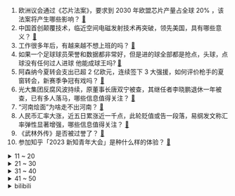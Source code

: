 1. 欧洲议会通过《芯片法案》，要求到 2030 年欧盟芯片产量占全球 20%  ，该法案将产生哪些影响？ [:link:](https://www.zhihu.com/question/611814613)
2. 中国首创颠覆技术，临近空间电磁发射技术再突破，领先美国，具有哪些意义？ [:link:](https://www.zhihu.com/question/611818563)
3. 工作很多年后，有越来越不想上班的吗？ [:link:](https://www.zhihu.com/question/494462788)
4. 如果一个足球球员荣誉和数据都非常好，但是进的球全部都是抢点，头球，点球没有任何过人进球 他能成球王吗? [:link:](https://www.zhihu.com/question/611751406)
5. 阿森纳今夏转会支出已超 2 亿欧元，连续签下 3 大强援，如何评价枪手的夏窗转会，新赛季争冠有戏吗？ [:link:](https://www.zhihu.com/question/612292117)
6. 光大集团反腐风波持续，原董事长唐双宁被查，其继任者李晓鹏退休一年被查，已有多人落马，哪些信息值得关注？ [:link:](https://www.zhihu.com/question/612238610)
7. “河南烩面”为啥走不出河南？ [:link:](https://www.zhihu.com/question/541421417)
8. 人民币汇率大涨，近五日累涨近一千点，此轮贬值或告一段落，易纲发文称汇率弹性显著增强，哪些信息值得关注？ [:link:](https://www.zhihu.com/question/611856950)
9. 《武林外传》是否被过誉了？ [:link:](https://www.zhihu.com/question/279164604)
10. 参加知乎「2023 新知青年大会」是种什么样的体验？ [:link:](https://www.zhihu.com/question/611932417)
<details>
<summary>11 ~ 20</summary>

11. 韩媒报道称「尹锡悦突然造访乌克兰」，哪些信息值得关注，释放了什么信号？ [:link:](https://www.zhihu.com/question/612273731)
12. 假设苏炳添以9秒57破世界纪录并夺得奥运会冠军，这与国足夺得世界杯冠军相比，哪件事更具有影响力？ [:link:](https://www.zhihu.com/question/609771748)
13. cvt变速器真的不能暴力驾驶嘛？怎样才算暴力驾驶？ [:link:](https://www.zhihu.com/question/461280147)
14. 一个人可以节俭到什么程度？ [:link:](https://www.zhihu.com/question/301201332)
15. 上半年我国进出口增长 2.1%，总值首次突破 20 万亿元，规模创历史同期新高，如何解读这一数据？ [:link:](https://www.zhihu.com/question/611866459)
16. 报道称阿斯麦与中方合作面临更严限制，美三大芯片巨头 CEO 将赴华盛顿游说拜登放弃对华限制，情况如何？ [:link:](https://www.zhihu.com/question/612263218)
17. 是不是只要不停地看书，什么书都看，就能找到生活的答案？ [:link:](https://www.zhihu.com/question/610389488)
18. 哪个瞬间你觉得宠物好像真的听懂你说话了？ [:link:](https://www.zhihu.com/question/603807166)
19. 如何评价《宿命之环》第二卷的卷末总结？ [:link:](https://www.zhihu.com/question/611776520)
20. 为何《原神》3.8 海岛地图与2.8版本的海岛相比，内容少了很多？ [:link:](https://www.zhihu.com/question/611308656)
</details>
<details>
<summary>21 ~ 30</summary>

21. 如何评价徐兵执导，董子健、张译主演的电视剧《欢颜》？ [:link:](https://www.zhihu.com/question/612286792)
22. 如果有人因为一时的疏忽而「见死不救」，你们会责怪这个人吗？ [:link:](https://www.zhihu.com/question/611773533)
23. 为什么勾股定理可以说明空间是平直的？ [:link:](https://www.zhihu.com/question/611301852)
24. 《宿命之环》第二卷逐光者已经完结，如何评价这一卷？ [:link:](https://www.zhihu.com/question/611692768)
25. 荣耀 Magic V2 折叠屏手机售价 8999 元起，如何看待这一定价策略？ [:link:](https://www.zhihu.com/question/611852657)
26. 为什么海盗都爱留大胡子？ [:link:](https://www.zhihu.com/question/604230898)
27. 长期在有机化学实验室对身体有什么危害？ [:link:](https://www.zhihu.com/question/263741321)
28. 怎么评价《我爱我家》这部剧？ [:link:](https://www.zhihu.com/question/32325819)
29. 人到中年，上有老下有小，是挣钱还是陪伴，你怎么选？ [:link:](https://www.zhihu.com/question/608845424)
30. 你是什么时候对奢侈品失去兴趣的？ [:link:](https://www.zhihu.com/question/364507344)
</details>
<details>
<summary>31 ~ 40</summary>

31. 这算是男朋友提供了情绪价值吗，还是我要求太多了？ [:link:](https://www.zhihu.com/question/610790036)
32. 王者里面为什么不出个可以打五个位置的英雄？ [:link:](https://www.zhihu.com/question/611308128)
33. 什么道理让你受益终生? [:link:](https://www.zhihu.com/question/604851213)
34. 6 月 70 城房价出炉，新房环比持平或略降，长春领跑涨 0.5%，二手房环比下降，哪些信息值得关注？ [:link:](https://www.zhihu.com/question/612256763)
35. 如何看待「月薪1万到2万职场人最常加班」这一数据？你经常加班的原因是什么？ [:link:](https://www.zhihu.com/question/612093014)
36. 如何评价新发布的荣耀手表4，有哪些亮点和槽点？ [:link:](https://www.zhihu.com/question/612001077)
37. 网传永城有人疑因吃凉皮中毒身亡，市监局称未发现异常情况，警方正在调查中，有哪些细节值得关注？ [:link:](https://www.zhihu.com/question/612252659)
38. 如何评价动画电影《茶啊二中》？ [:link:](https://www.zhihu.com/question/611522259)
39. 国防科技大学博士生导师冯旸赫因公牺牲，年仅 38 岁，你对他都有哪些了解？ [:link:](https://www.zhihu.com/question/612230486)
40. 好莱坞大罢工抵制 AI 入侵，演员编剧均罢工，63 年来首次全面停摆，如何看待此事？演员编剧担忧什么？ [:link:](https://www.zhihu.com/question/612245095)
</details>
<details>
<summary>41 ~ 50</summary>

41. 俄罗斯军队将参加中方在日本海中部组织的「北部·联合-2023」演习，有哪些信息值得关注？ [:link:](https://www.zhihu.com/question/612256734)
42. 我国成功研制新型光学晶体，可满足半导体晶圆检测等领域重大需求，具有怎样的意义？ [:link:](https://www.zhihu.com/question/612183799)
43. 如何看待清华团队发布 ChatGLM2-6B，对学术研究完全开放，允许免费商业使用？ [:link:](https://www.zhihu.com/question/612249095)
44. 6 月中国内地新增 106 例猴痘确诊病例，其中广东 48例、北京 45 例，应采取哪些措施加强防控？ [:link:](https://www.zhihu.com/question/612162948)
45. 历史上李白和高适的关系如何？与《长安三万里》中描绘的一致吗？ [:link:](https://www.zhihu.com/question/604391210)
46. 网友吐槽高铁上儿童吵闹引讨论，媒体报道或来源于「厌童症」心理现象，如何看待这一说法？如何解决这一问题？ [:link:](https://www.zhihu.com/question/611512782)
47. 看完电影《消失的她》以后有个问题，赌真的戒不掉吗？ [:link:](https://www.zhihu.com/question/611260933)
48. 为什么很多新能源车没有变速箱，开起来却并不「平顺」甚至会晕车？ [:link:](https://www.zhihu.com/question/611489240)
49. 你童年印象最深的一部动画片是什么？ [:link:](https://www.zhihu.com/question/611043450)
50. 如何评价库洛《战双帕弥什》即将上线的 3.5 周年版本？ [:link:](https://www.zhihu.com/question/611520886)
</details><details>
<summary>bilibili</summary>

</details>
